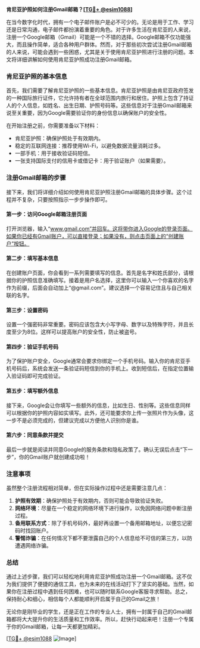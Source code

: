 **肯尼亚护照如何注册Gmail邮箱？[[TG💪+ @esim1088](https://t.me/s/esim1088)]**

在当今数字化时代，拥有一个电子邮件账户是必不可少的。无论是用于工作、学习还是日常沟通，电子邮件都扮演着重要的角色。对于许多生活在肯尼亚的人来说，注册一个Google邮箱（Gmail）可能是一个不错的选择。Google邮箱不仅功能强大，而且操作简单，适合各种用户群体。然而，对于那些初次尝试注册Gmail邮箱的人来说，可能会遇到一些困惑，尤其是关于使用肯尼亚护照进行注册的问题。本文将详细讲解如何使用肯尼亚护照成功注册Gmail邮箱。

### 肯尼亚护照的基本信息

首先，我们需要了解肯尼亚护照的一些基本信息。肯尼亚护照是由肯尼亚政府签发的一种国际旅行证件，它允许持有者在全球范围内旅行和居住。护照上包含了持证人的个人信息，如姓名、出生日期、护照号码等。这些信息对于注册Gmail邮箱来说至关重要，因为Google需要验证你的身份信息以确保账户的安全性。

在开始注册之前，你需要准备以下材料：

- 肯尼亚护照：确保护照处于有效期内。
- 稳定的互联网连接：推荐使用Wi-Fi，以避免数据流量消耗过多。
- 一部手机：用于接收验证码短信。
- 一张支持国际支付的信用卡或借记卡：用于验证账户（如果需要）。

### 注册Gmail邮箱的步骤

接下来，我们将详细介绍如何使用肯尼亚护照注册Gmail邮箱的具体步骤。这个过程并不复杂，只要按照指示一步步操作即可。

#### 第一步：访问Google邮箱注册页面

打开浏览器，输入“www.gmail.com”并回车。这将带你进入Google的登录页面。如果你已经有Gmail账户，可以直接登录；如果没有，则点击页面上的“创建账户”按钮。

#### 第二步：填写基本信息

在创建账户页面，你会看到一系列需要填写的信息。首先是名字和姓氏部分，请根据你的护照信息准确填写。接着是用户名选择，这里你可以输入一个你喜欢的名字作为前缀，后面会自动加上“@gmail.com”。建议选择一个容易记住且与自己相关联的名字。

#### 第三步：设置密码

设置一个强密码非常重要。密码应该包含大小写字母、数字以及特殊字符，并且长度至少为8位。这样可以提高账户的安全性，防止被盗号。

#### 第四步：验证手机号码

为了保护账户安全，Google通常会要求你绑定一个手机号码。输入你的肯尼亚手机号码后，系统会发送一条验证码短信到你的手机上。收到短信后，在指定位置输入验证码即可完成验证。

#### 第五步：填写额外信息

接下来，Google会让你填写一些额外的信息，比如生日、性别等。这些信息同样可以根据你的护照内容如实填写。此外，还可能要求你上传一张照片作为头像，这一步不是必须完成的，但建议完成以方便他人识别你是谁。

#### 第六步：同意条款并提交

最后一步就是阅读并同意Google的服务条款和隐私政策了。确认无误后点击“下一步”，你的Gmail账户就创建成功啦！

### 注意事项

虽然整个注册流程相对简单，但在实际操作过程中还是需要注意几点：

1. **护照有效期**：确保护照处于有效期内，否则可能会导致验证失败。
2. **网络环境**：尽量在一个稳定的网络环境下进行操作，以免因网络问题中断注册过程。
3. **备用联系方式**：除了手机号码外，最好再设置一个备用邮箱地址，以便忘记密码时找回账户。
4. **警惕诈骗**：在任何情况下都不要泄露自己的个人信息给不可信的第三方，以防遭遇网络诈骗。

### 总结

通过上述步骤，我们可以轻松地利用肯尼亚护照成功注册一个Gmail邮箱。这不仅为我们提供了便捷的通信工具，也为未来的在线活动打下了坚实的基础。当然，如果你在注册过程中遇到任何困难，也可以随时联系Google客服寻求帮助。总之，保持耐心和细心，相信每个人都能顺利开启属于自己的Gmail之旅！

无论你是刚毕业的学生，还是正在工作的专业人士，拥有一封属于自己的Gmail邮箱都将大大提升你的生活质量和工作效率。所以，赶快行动起来吧！注册一个专属于你的Gmail邮箱，让每一天都更加精彩。

[[TG💪+ @esim1088](https://t.me/s/esim1088) ![Image](https://i.postimg.cc/4NQfJmqS/Snipaste-2025-05-13-00-14-12.png)]